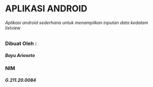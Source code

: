 # APLIKASI ANDROID
###### Aplikasi android sederhana untuk menampilkan inputan data kedalam listview

### Dibuat Oleh :
##### Bayu Arioseto
### NIM
##### G.211.20.0084